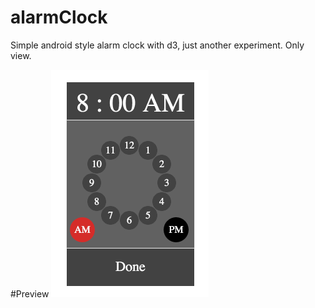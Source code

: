 # alarmClock
Simple android style alarm clock with d3, just another experiment. Only view.

#Preview
![alt tag](https://raw.githubusercontent.com/EOdOW/alarmClock/master/clockPreview.gif)
